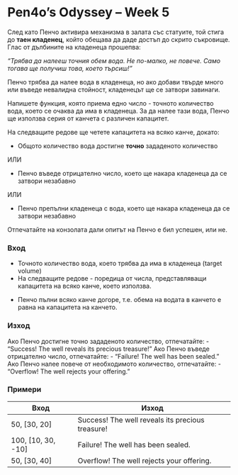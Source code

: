 # Pen4o’s Odyssey – Week 5

След като Пенчо активира механизма в залата със статуите, той стига до **таен кладенец**, който обещава да даде достъп до скрито съкровище. Глас от дълбините на кладенеца прошепва:

*“Трябва да налееш точния обем вода. Не по-малко, не повече. Само тогава ще получиш това, което търсиш!”*

Пенчо трябва да налее вода в кладенеца, но ако добави твърде много или въведе невалидна стойност, кладенецът ще се затвори завинаги.

Напишете функция, която приема едно число - точното количество вода, което се очаква да има в кладенеца. За да налее тази вода, Пенчо ще използва серия от канчета с различен капацитет.

На следващите редове ще четете капацитета на всяко канче, докато:

- Общото количество вода достигне **точно** зададеното количество

ИЛИ

- Пенчо въведе отрицателно число, което ще накара кладенеца да се затвори незабавно

ИЛИ

- Пенчо препълни кладенеца с вода, което ще накара кладенеца да се затвори незабавно

Отпечатайте на конзолата дали опитът на Пенчо е бил успешен, или не.

### Вход

- Точното количество вода, което трябва да има в кладенеца (target volume)
- На следващите редове - поредица от числа, представляващи капацитета на всяко канче, което използва.

* Пенчо пълни всяко канче догоре, т.е. обема на водата в канчето е равна на капацитета на канчето.

### Изход

Ако Пенчо достигне точно зададеното количество, отпечатайте:
    - “Success! The well reveals its precious treasure!”
Ако Пенчо въведе отрицателно число, отпечатайте:
    - “Failure! The well has been sealed.”
Ако Пенчо налее повече от необходимото количество, отпечатайте:
    - “Overflow! The well rejects your offering.”
    

### Примери

| **Вход** | **Изход** |
| --- | --- |
| 50, [30, 20] | Success! The well reveals its precious treasure! |
| 100, [10, 30, -10] | Failure! The well has been sealed. |
| 50, [30, 40] | Overflow! The well rejects your offering. |